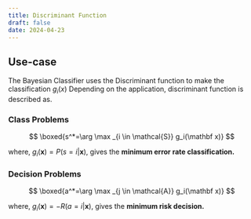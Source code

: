 ```yaml
---
title: Discriminant Function
draft: false
date: 2024-04-23
---
```


## Use-case 
The Bayesian Classifier uses the Discriminant function to make the classification $g_i(x)$
Depending on the application, discriminant function is described as. 
### Class Problems

$$
\boxed{s^*=\arg \max _{i \in \mathcal{S}} g_i(\mathbf x)}
$$

where, $g_i(\mathbf{x}) = P(s = i|\mathbf{x})$, gives the **minimum error rate classification.**
### Decision Problems

$$
\boxed{a^*=\arg \max _{j \in \mathcal{A}} g_i(\mathbf x)}
$$

where, $g_i(\mathbf{x}) = -R(a = i|\mathbf{x})$, gives the **minimum risk decision.** 





